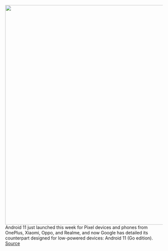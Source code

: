 <img src='https://cdn.vox-cdn.com/thumbor/en6Ug7jip6d8tf_zx644yTTrS84=/1081x0:2880x1200/1200x800/filters:focal(1799x389:2259x849)/cdn.vox-cdn.com/uploads/chorus_image/image/67383272/android_11_go_edition_v2.0.png' width='700px' /><br/>
Android 11 just launched this week for Pixel devices and phones from OnePlus, Xiaomi, Oppo, and Realme, and now Google has detailed its counterpart designed for low-powered devices: Android 11 (Go edition).
<a href='https://www.theverge.com/2020/9/10/21429838/google-android-11-go-edition-devices-2gb-ram-20-percent'> Source <a/>